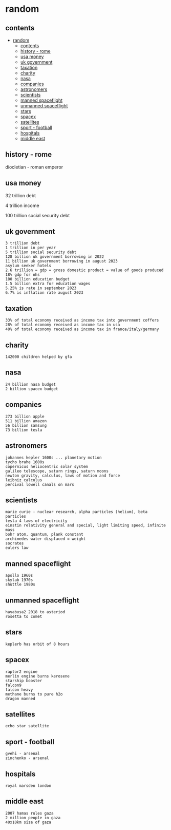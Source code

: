 # random

## contents

- [random](#random)
  - [contents](#contents)
  - [history - rome](#history---rome)
  - [usa money](#usa-money)
  - [uk government](#uk-government)
  - [taxation](#taxation)
  - [charity](#charity)
  - [nasa](#nasa)
  - [companies](#companies)
  - [astronomers](#astronomers)
  - [scientists](#scientists)
  - [manned spaceflight](#manned-spaceflight)
  - [unmanned spaceflight](#unmanned-spaceflight)
  - [stars](#stars)
  - [spacex](#spacex)
  - [satellites](#satellites)
  - [sport - football](#sport---football)
  - [hospitals](#hospitals)
  - [middle east](#middle-east)


## history - rome

diocletian - roman emperor

## usa money

32 trillion debt

4 trillion income

100 trillion social security debt

## uk government

```
3 trillion debt
1 trillion in per year
5 trillion social security debt
128 billion uk government borrowing in 2022
11 billion uk government borrowing in august 2023
asylum seeker hotels
2.6 trillion = gdp = gross domestic product = value of goods produced 
18% gdp for nhs
100 billion education budget
1.5 billion extra for education wages
5.25% is rate in september 2023
6.7% is inflation rate august 2023
```

## taxation

```
33% of total economy received as income tax into government coffers
28% of total economy received as income tax in usa
40% of total economy received as income tax in france/italy/germany
```

## charity

```
142000 children helped by gfa
```

## nasa 

```
24 billion nasa budget
2 billion spacex budget
```

## companies

```
273 billion apple
511 billion amazon
56 billion samsung
73 billion tesla
```

## astronomers

```
johannes kepler 1600s ... planetary motion
tycho brahe 1600s
copernicus heliocentric solar system
galileo telescope, saturn rings, saturn moons
newton gravity, calculus, laws of motion and force
leibniz calculus
percival lowell canals on mars
```

## scientists

```
marie curie - nuclear research, alpha particles (helium), beta particles 
tesla 4 laws of electricity
einstin relativity general and special, light limiting speed, infinite mass
bohr atom, quantum, plank constant
archimedes water displaced = weight
socrates
eulers law
```

## manned spaceflight

```
apollo 1960s
skylab 1970s
shuttle 1980s
```


## unmanned spaceflight

```
hayabusa2 2018 to asteriod
rosetta to comet
```

## stars

```
keplerb has orbit of 8 hours
```

## spacex

```
raptor2 engine
merlin engine burns kerosene
starship booster
falcon9
falcon heavy
methane burns to pure h2o
dragon manned
```

## satellites

```
echo star satellite
```

## sport - football

```
gvehi - arsenal
zinchenko - arsenal
```

## hospitals

```
royal marsden london
```

## middle east

```
2007 hamas rules gaza
2 million people in gaza
40x10km size of gaza
```